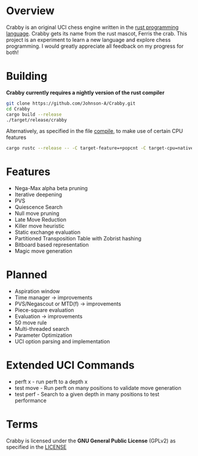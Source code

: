 # Overview
Crabby is an original UCI chess engine written in the [rust programming language](https://www.rust-lang.org/).
Crabby gets its name from the rust mascot, Ferris the crab.
This project is an experiment to learn a new language and explore chess programming.
I would greatly appreciate all feedback on my progress for both!

# Building
**Crabby currently requires a nightly version of the rust compiler**

```sh
git clone https://github.com/Johnson-A/Crabby.git
cd Crabby
cargo build --release
./target/release/crabby
```
Alternatively, as specified in the file [compile](compile), to make use of certain CPU features

```sh
cargo rustc --release -- -C target-feature=+popcnt -C target-cpu=native
```

# Features
* Nega-Max alpha beta pruning
* Iterative deepening
* PVS
* Quiescence Search
* Null move pruning
* Late Move Reduction
* Killer move heuristic
* Static exchange evaluation
* Partitioned Transposition Table with Zobrist hashing
* Bitboard based representation
* Magic move generation

# Planned
* Aspiration window
* Time manager -> improvements
* PVS/Negascout or MTD(f) -> improvements
* Piece-square evaluation
* Evaluation -> improvements
* 50 move rule
* Multi-threaded search
* Parameter Optimization
* UCI option parsing and implementation

# Extended UCI Commands
* perft x - run perft to a depth x
* test move - Run perft on many positions to validate move generation
* test perf - Search to a given depth in many positions to test performance

# Terms
Crabby is licensed under the **GNU General Public License** (GPLv2) as specified in the [LICENSE](LICENSE)
